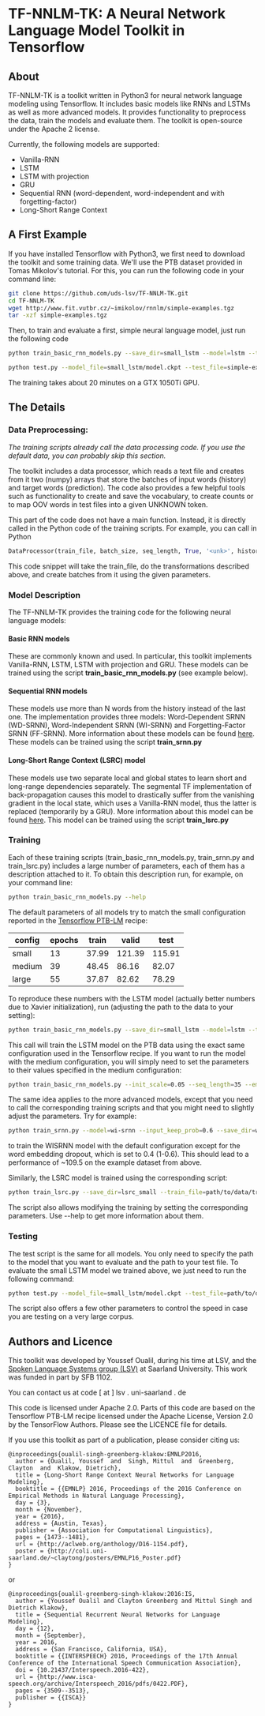 # TF-NNLM-TK: A Neural Network Language Model Toolkit in Tensorflow

## About
TF-NNLM-TK is a toolkit written in Python3 for neural network language modeling using Tensorflow. It includes basic models like RNNs and LSTMs as well as more advanced models. It provides functionality to preprocess the data, train the models and evaluate them. The toolkit is open-source under the Apache 2 license.

Currently, the following models are supported:
- Vanilla-RNN
- LSTM
- LSTM with projection
- GRU
- Sequential RNN (word-dependent, word-independent and with forgetting-factor) 
- Long-Short Range Context

## A First Example
If you have installed Tensorflow with Python3, we first need to download the toolkit and some training data. We'll use the PTB dataset provided in Tomas Mikolov's tutorial. For this, you can run the following code in your command line:

```bash
git clone https://github.com/uds-lsv/TF-NNLM-TK.git
cd TF-NNLM-TK
wget http://www.fit.vutbr.cz/~imikolov/rnnlm/simple-examples.tgz
tar -xzf simple-examples.tgz
```
Then, to train and evaluate a first, simple neural language model, just run the following code
```bash
python train_basic_rnn_models.py --save_dir=small_lstm --model=lstm --train_file=simple-examples/data/ptb.train.txt --test_file=simple-examples/data/ptb.test.txt

python test.py --model_file=small_lstm/model.ckpt --test_file=simple-examples/data/ptb.test.txt
```
The training takes about 20 minutes on a GTX 1050Ti GPU.

## The Details

### Data Preprocessing:
*The training scripts already call the data processing code. If you use the default data, you can probably skip this section.*

The toolkit includes a data processor, which reads a text file and creates from it
two (numpy) arrays that store the batches of input words (history) and target words (prediction).
The code also provides a few helpful tools such as functionality to create and save the vocabulary, to create counts or to map OOV words in test files into a given UNKNOWN token. 

This part of the code does not have a main function. Instead, it is directly called in the Python code of the training scripts. For example, you can call in Python
```python
DataProcessor(train_file, batch_size, seq_length, True, '<unk>', history_size=history_size)
```
This code snippet will take the train_file, do the transformations described above, and create batches from it using the given parameters. 

### Model Description

The TF-NNLM-TK provides the training code for the following neural language models:

#### Basic RNN models
These are commonly known and used. In particular, this toolkit implements Vanilla-RNN, LSTM, 
LSTM with projection and GRU. These models can be trained using the script **train_basic_rnn_models.py** (see example below).

#### Sequential RNN models
These models use more than N words from the history instead of the last one. The implementation provides three models: Word-Dependent SRNN (WD-SRNN), Word-Independent SRNN (WI-SRNN) and Forgetting-Factor SRNN (FF-SRNN). More information about these models can be found [here](http://www.isca-speech.org/archive/Interspeech_2016/pdfs/0422.PDF). These models can be trained using the script **train_srnn.py**

#### Long-Short Range Context (LSRC) model
These models use two separate local and global states to learn short and long-range dependencies separately. The segmental TF implementation of back-propagation causes this model to drastically suffer from the vanishing gradient in the local state, which uses a Vanilla-RNN model, thus the latter is replaced (temporarily by a GRU). More information about this model can be found [here](http://www.aclweb.org/anthology/D16-1154). This model can be trained using the script **train_lsrc.py** 

### Training

Each of these training scripts (train_basic_rnn_models.py, train_srnn.py and train_lsrc.py) includes a large number of parameters, each of them has a description attached to it. To obtain this description run, for example, on your command line: 

```bash
python train_basic_rnn_models.py --help
```
The default parameters of all models try to match the small configuration reported in the [Tensorflow PTB-LM](https://github.com/tensorflow/models/blob/master/tutorials/rnn/ptb/ptb_word_lm.py) recipe:

| config | epochs | train | valid  | test
|--------|--------|-------|--------|-------
| small  | 13     | 37.99 | 121.39 | 115.91
| medium | 39     | 48.45 |  86.16 |  82.07
| large  | 55     | 37.87 |  82.62 |  78.29

To reproduce these numbers with the LSTM model (actually better numbers due to Xavier initialization), run (adjusting the path to the data to your setting):
```bash
python train_basic_rnn_models.py --save_dir=small_lstm --model=lstm --train_file=path/to/data/train.txt --test_file=path/to/data/test.txt
```

This call will train the LSTM model on the PTB data using the exact same configuration used in the Tensorflow recipe. If you want to run the model with the medium configuration, you will simply need to set the parameters to their values specified in the medium configuration:

```bash
python train_basic_rnn_models.py --init_scale=0.05 --seq_length=35 --embed_size=650 --hidden_size=650 --max_epoch=6 --num_epochs=39 --decay_rate=0.8 --batch_size=20 --input_keep_prob=0.5 --output_keep_prob=0.5 --model=lstm --save_dir=medium_lstm --train_file=path/to/data/train.txt --test_file=path/to/data/test.txt
```

The same idea applies to the more advanced models, except that you need to call the corresponding training scripts and that you might need to slightly adjust the parameters. Try for example: 

```bash
python train_srnn.py --model=wi-srnn --input_keep_prob=0.6 --save_dir=wisrnn_small_5gram --train_file=path/to/data/train.txt --test_file=path/to/data/test.txt 
```

to train the WISRNN model with the default configuration except for the word embedding dropout, which is set to 0.4 (1-0.6). This should lead to a performance of ~109.5 on the example dataset from above.

Similarly, the LSRC model is trained using the corresponding script:

```bash
python train_lsrc.py --save_dir=lsrc_small --train_file=path/to/data/train.txt --test_file=path/to/data/test.txt 
```

The script also allows modifying the training by setting the corresponding parameters. Use --help to get more information about them.

### Testing

The test script is the same for all models. You only need to specify the path to the model
that you want to evaluate and the path to your test file. To evaluate the small LSTM model we trained above, we just need to run the following command: 
```bash
python test.py --model_file=small_lstm/model.ckpt --test_file=path/to/data/test.txt 
```
The script also offers a few other parameters to control the speed in case you are testing on a very large corpus.

## Authors and Licence

This toolkit was developed by Youssef Oualil, during his time at LSV, and the [Spoken Language Systems group (LSV)](https://www.lsv.uni-saarland.de/) at Saarland University. This work was funded in part by SFB 1102. 

You can contact us at code [ at ] lsv . uni-saarland . de

This code is licensed under Apache 2.0. Parts of this code are based on the Tensorflow PTB-LM recipe licensed under the Apache License, Version 2.0 by the TensorFlow Authors. Please see the LICENCE file for details. 

If you use this toolkit as part of a publication, please consider citing us:

```
@inproceedings{oualil-singh-greenberg-klakow:EMNLP2016,
  author = {Oualil, Youssef  and  Singh, Mittul  and  Greenberg, Clayton  and  Klakow, Dietrich},
  title = {Long-Short Range Context Neural Networks for Language Modeling},
  booktitle = {{EMNLP} 2016, Proceedings of the 2016 Conference on Empirical Methods in Natural Language Processing},
  day = {3},
  month = {November},
  year = {2016},
  address = {Austin, Texas},
  publisher = {Association for Computational Linguistics},
  pages = {1473--1481},
  url = {http://aclweb.org/anthology/D16-1154.pdf},
  poster = {http://coli.uni-saarland.de/~claytong/posters/EMNLP16_Poster.pdf}
}
```

or

```
@inproceedings{oualil-greenberg-singh-klakow:2016:IS,
  author = {Youssef Oualil and Clayton Greenberg and Mittul Singh and Dietrich Klakow},
  title = {Sequential Recurrent Neural Networks for Language Modeling},
  day = {12},
  month = {September},
  year = 2016,
  address = {San Francisco, California, USA},
  booktitle = {{INTERSPEECH} 2016, Proceedings of the 17th Annual Conference of the International Speech Communication Association},
  doi = {10.21437/Interspeech.2016-422},
  url = {http://www.isca-speech.org/archive/Interspeech_2016/pdfs/0422.PDF},
  pages = {3509--3513},
  publisher = {{ISCA}}
}
```

 



